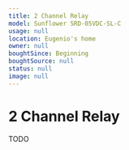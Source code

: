 ```yaml
---
title: 2 Channel Relay
model: Sunflower SRD-05VDC-SL-C
usage: null
location: Eugenio's home
owner: null
boughtSince: Beginning
boughtSource: null
status: null
image: null
---
```


# 2 Channel Relay

TODO